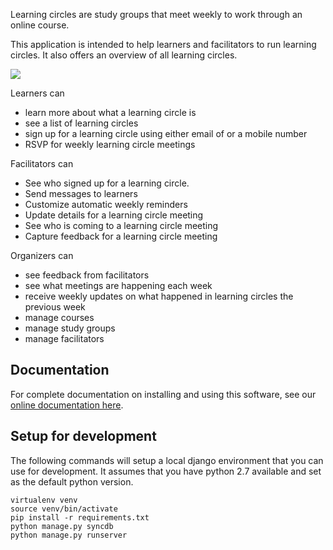 Learning circles are study groups that meet weekly to work through an online course.

This application is intended to help learners and facilitators to run learning circles. It also offers an overview of all learning circles.

[![](https://travis-ci.org/p2pu/knight-app.svg)](https://travis-ci.org/p2pu/knight-app)

Learners can

- learn more about what a learning circle is
- see a list of learning circles 
- sign up for a learning circle using either email of or a mobile number
- RSVP for weekly learning circle meetings

Facilitators can

- See who signed up for a learning circle.
- Send messages to learners
- Customize automatic weekly reminders
- Update details for a learning circle meeting
- See who is coming to a learning circle meeting
- Capture feedback for a learning circle meeting

Organizers can

- see feedback from facilitators
- see what meetings are happening each week
- receive weekly updates on what happened in learning circles the previous week
- manage courses
- manage study groups
- manage facilitators


## Documentation

For complete documentation on installing and using this software, see our [online documentation here](http://learning-circles.readthedocs.org/en/latest/).

## Setup for development

The following commands will setup a local django environment that you can use for development. It assumes that you have python 2.7 available and set as the default python version.

```
virtualenv venv
source venv/bin/activate
pip install -r requirements.txt
python manage.py syncdb
python manage.py runserver
```
